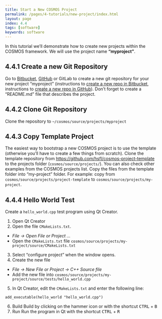 ```yaml
---
title: Start a New COSMOS Project
permalink: /pages/4-tutorials/new-project/index.html
layout: page
index: 4.4
tags: [software]
keywords: software
---
```


In this tutorial we’ll demonstrate how to create new projects within the COSMOS framework. We will use the project name **“myproject”**.

## 4.4.1 Create a new Git Repository
Go to [Bitbucket](https://bitbucket.org/), [GitHub](https://github.com/) or GitLab to create a new git repository for your new project “myproject” (instructions to [create a new repo in Bitbucket](https://confluence.atlassian.com/bitbucket/create-a-git-repository-759857290.html), instructions to [create a new repo in GitHub](https://help.github.com/articles/create-a-repo/)). Don’t forget to create a “README.md” file that describes the project.

## 4.4.2 Clone Git Repository
Clone the repository to `~/cosmos/source/projects/myproject`

## 4.4.3 Copy Template Project
The easiest way to bootstrap a new COSMOS project is to use the template (otherwise you’ll have to create a few things from scratch).  Clone the template repository from https://github.com/hsfl/cosmos-project-template to the projects folder (`cosmos/source/projects/`). You can also check other examples from the COSMOS projects list.
Copy the files from the template folder into “my-project” folder.
For example: copy from `cosmos/source/projects/project-template` to `cosmos/source/projects/my-project`.
## 4.4.4 Hello World Test
Create a `hello_world.cpp` test program using Qt Creator.

1. Open Qt Creator
2. Open the file `CMakeLists.txt`.  
- *File → Open File or Project ...*
- Open the `CMakeLists.txt` file `cosmos/source/projects/my-project/source/CMakeLists.txt`
3. Select “configure project” when the window opens.
4. Create the new file
- *File → New File or Project → C++ Source file*
- Add the new file into `cosmos/source/projects/my-project/source/tests/hello_world.cpp`
5. In Qt Creator, edit the `CMakeLists.txt` and enter the following line:
```
add_executable(hello_world "hello_world.cpp")
```
6. Build
Build by clicking on the hammer icon or with the shortcut <kbd>CTRL</kbd> + <kbd>B</kbd>
6. Run
Run the program in Qt with the shortcut <kbd>CTRL</kbd> + <kbd>R</kbd>
